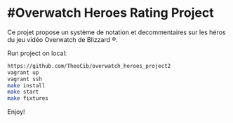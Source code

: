 #Overwatch Heroes Rating Project
========================
Ce projet propose un système de notation et decommentaires sur les héros du jeu vidéo Overwatch de Blizzard ®.


Run project on local:

```bash
https://github.com/TheoCib/overwatch_heroes_project2
vagrant up
vagrant ssh
make install
make start
make fixtures
```

Enjoy!